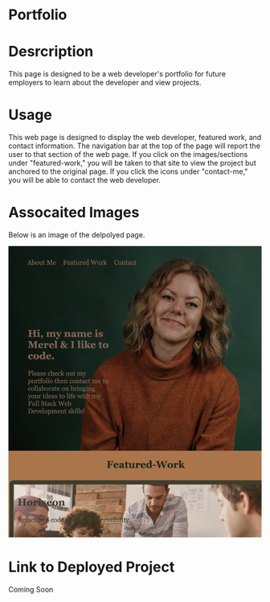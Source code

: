 # Portfolio

# Desrcription
This page is designed to be a web developer's portfolio for future employers to learn about the developer and view projects. 

# Usage
This web page is designed to display the web developer, featured work, and contact information. The navigation bar at the top of the page will report the user to that section of the web page. If you click on the images/sections under "featured-work," you will be taken to that site to view the project but anchored to the original page. If you click the icons under "contact-me," you will be able to contact the web developer. 

# Assocaited Images
Below is an image of the delpolyed page. 

![Screenshot-portfolio-page](/assets/images/Portfolio-screenshot-for-readme.png)

# Link to Deployed Project
Coming Soon 
